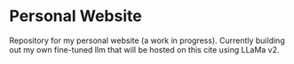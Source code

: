 # Personal Website
Repository for my personal website (a work in progress). Currently building out my own fine-tuned llm that will be hosted on this cite using LLaMa v2.
